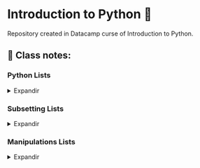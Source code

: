 # Introduction to Python 🐍
Repository created in Datacamp curse of Introduction to Python.

## 📝 Class notes:

### Python Lists

<details>
<summary>Expandir</summary>

#### Python Data Types:
- float: real numbers
- int: integer numbers
- str: string, text
- bool: True, False
  
```
height = 1.73
tall = True
```
=> Each variable represents single value

#### Problems:

- Data Science: many data points are
- Height of entire family
  ```
  height1 = 1.73
  height2 = 1.68
  height3 = 1.71
  height4 = 1.89
  ```
=> It would be incovenient & counter-productive to create a new variable for each point collected

#### Python List:

- ``` letters = [a, b, c] ```

A list is a way to give a single name to a collection of values of any type and with differents types.

</details>

### Subsetting Lists

<details>
<summary>Expandir</summary>

#### List slicing:

```
fam = ['liz', 1.73, 'emma', 1.68, 'mom', 1.71, 'dad', 1.89]
```
=> Allows to select multiple elements from a list, thus creating a new list. Is is possible by specifying a rangem, using a colon.

  [   start    :     end ]
    inclusive     exclusive
Ex.:
```
fam[3:5] = [1.68, 'mom]
```
</details>

### Manipulations Lists

<details>
<summary>Expandir</summary>

#### Delete list elements:

I could use the ```del``` statement to remove elements from my list. 
```
x = ["a", "b", "c", "d"]
del(x[1])
```
Pay attention here: as soon as you remove an element from a list, the indexes of the elements that come after the deleted element all change!

#### Behind the scenes (1):

What actually happens when I create a new list, x, like this?
```
x = ["a", "b", "c"]
```
In a simplified sense, I'm storing a list in your computer memory, and store the 'address' of that list, thereby where the list in my computer memory, in x.
This means that x doesn't actually contain all the list elements, it rather contains a reference to the list.
It's important say that for basic operations, the difference is not that important, but it becomes more so when I start copying lists.
Consider the situation when I want store the list x as a new variable y, by simply using the equals sign.
```
x = ["a", "b", "c"]
y = x
```
Let's now change the element with index one in the list y, like this.
```
['a', 'z', 'c']
```
If I check out x again, also the second element was changed. The explanetion for this is that when I copied x to y, with the equals sign, I copied the reference to the list, not the actual values themselves,
. Because both x and y point to this list, so the update is visible from both variables.

If I want to create a list y that points to a new list in the memory with the same values, I will need to use something else than the equals sign.
I could use the **list function** or use slicing to select all list elements explicitly, like this:
```
x = ["a", "b", "c"]
y = list(x)
y = x[:]
```



</details>
